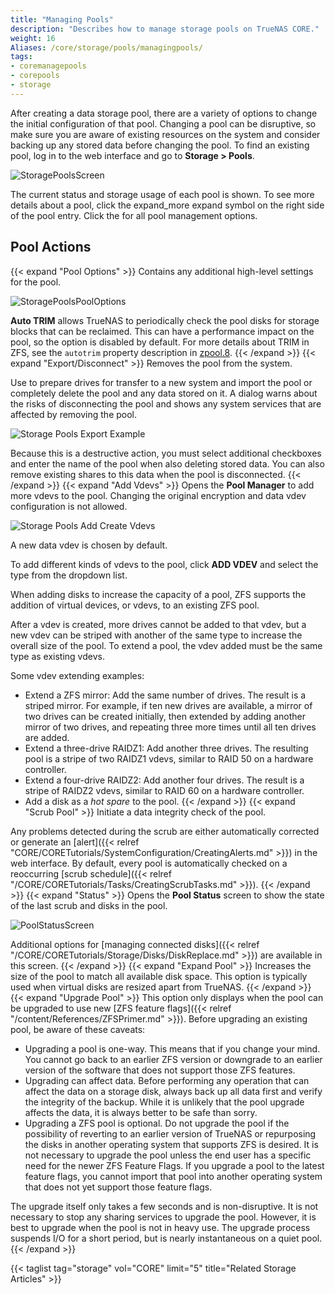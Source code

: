 ```yaml
---
title: "Managing Pools"
description: "Describes how to manage storage pools on TrueNAS CORE."
weight: 16
Aliases: /core/storage/pools/managingpools/
tags:
- coremanagepools
- corepools
- storage
---
```


After creating a data storage pool, there are a variety of options to change the initial configuration of that pool.
Changing a pool can be disruptive, so make sure you are aware of existing resources on the system and consider backing up any stored data before changing the pool.
To find an existing pool, log in to the web interface and go to **Storage > Pools**.

![StoragePoolsScreen](/images/CORE/Storage/StoragePoolsScreen.png "Storage Pools Screen")

The current status and storage usage of each pool is shown.
To see more details about a pool, click the <span class="material-icons-round">expand_more</span> expand symbol on the right side of the pool entry.
Click the <span class="iconify" data-icon="ep:arrow-down-bold"></span> for all pool management options.

## Pool Actions
{{< expand "Pool Options" >}}
Contains any additional high-level settings for the pool.

![StoragePoolsPoolOptions](/images/CORE/Storage/StoragePoolsPoolOptions.png "StoragePoolsPoolOptions")

**Auto TRIM** allows TrueNAS to periodically check the pool disks for storage blocks that can be reclaimed.
This can have a performance impact on the pool, so the option is disabled by default.
For more details about TRIM in ZFS, see the `autotrim` property description in [zpool.8](https://zfsonlinux.org/manpages/0.8.1/man8/zpool.8.html).
{{< /expand >}}
{{< expand "Export/Disconnect" >}}
Removes the pool from the system.

Use to prepare drives for transfer to a new system and import the pool or completely delete the pool and any data stored on it.
A dialog warns about the risks of disconnecting the pool and shows any system services that are affected by removing the pool.

![Storage Pools Export Example](/images/CORE/Storage/StoragePoolsExportExample.png "Storage Pools Export Example")

Because this is a destructive action, you must select additional checkboxes and enter the name of the pool when also deleting stored data.
You can also remove existing shares to this data when the pool is disconnected.
{{< /expand >}}
{{< expand "Add Vdevs" >}}
Opens the **Pool Manager** to add more vdevs to the pool.
Changing the original encryption and data vdev configuration is not allowed.

![Storage Pools Add Create Vdevs](/images/CORE/Storage/StoragePoolsAddCreateVdevs.png "Storage Pools Add Create Vdevs")

A new data vdev is chosen by default.

To add different kinds of vdevs to the pool, click **ADD VDEV** and select the type from the dropdown list.

When adding disks to increase the capacity of a pool, ZFS supports the addition of virtual devices, or vdevs, to an existing ZFS pool.

After a vdev is created, more drives cannot be added to that vdev, but a new vdev can be striped with another of the same type to increase the overall size of the pool.
To extend a pool, the vdev added must be the same type as existing vdevs. 

Some vdev extending examples:

* Extend a ZFS mirror: Add the same number of drives. The result is a striped mirror. 
  For example, if ten new drives are available, a mirror of two drives can be created initially, then extended by adding another mirror of two drives, and repeating three more times until all ten drives are added.
* Extend a three-drive RAIDZ1: Add another three drives. The resulting pool is a stripe of two RAIDZ1 vdevs, similar to RAID 50 on a hardware controller.
* Extend a four-drive RAIDZ2: Add another four drives. The result is a stripe of RAIDZ2 vdevs, similar to RAID 60 on a hardware controller.
* Add a disk as a *hot spare* to the pool.
{{< /expand >}}
{{< expand "Scrub Pool" >}}
Initiate a data integrity check of the pool.

Any problems detected during the scrub are either automatically corrected or generate an [alert]({{< relref "CORE/CORETutorials/SystemConfiguration/CreatingAlerts.md" >}}) in the web interface.
By default, every pool is automatically checked on a reoccurring [scrub schedule]({{< relref "/CORE/CORETutorials/Tasks/CreatingScrubTasks.md" >}}).
{{< /expand >}}
{{< expand "Status" >}}
Opens the **Pool Status** screen to show the state of the last scrub and disks in the pool.

![PoolStatusScreen](/images/CORE/Storage/PoolStatusScreen.png "Storage Pools Status")

Additional options for [managing connected disks]({{< relref "/CORE/CORETutorials/Storage/Disks/DiskReplace.md" >}}) are available in this screen.
{{< /expand >}}
{{< expand "Expand Pool" >}}
Increases the size of the pool to match all available disk space.
This option is typically used when virtual disks are resized apart from TrueNAS.
{{< /expand >}}
{{< expand "Upgrade Pool" >}}
This option only displays when the pool can be upgraded to use new [ZFS feature flags]({{< relref "/content/References/ZFSPrimer.md" >}}).
Before upgrading an existing pool, be aware of these caveats:

* Upgrading a pool is one-way. This means that if you change your mind. 
  You cannot go back to an earlier ZFS version or downgrade to an earlier version of the software that does not support those ZFS features.
* Upgrading can affect data. Before performing any operation that can affect the data on a storage disk, always back up all data first and verify the integrity of the backup. 
  While it is unlikely that the pool upgrade affects the data, it is always better to be safe than sorry.
* Upgrading a ZFS pool is optional. Do not upgrade the pool if the possibility of reverting to an earlier version of TrueNAS or repurposing the disks in another operating system that supports ZFS is desired. 
  It is not necessary to upgrade the pool unless the end user has a specific need for the newer ZFS Feature Flags. 
  If you upgrade a pool to the latest feature flags, you cannot import that pool into another operating system that does not yet support those feature flags.

The upgrade itself only takes a few seconds and is non-disruptive.
It is not necessary to stop any sharing services to upgrade the pool.
However, it is best to upgrade when the pool is not in heavy use.
The upgrade process suspends I/O for a short period, but is nearly instantaneous on a quiet pool.
{{< /expand >}} 

{{< taglist tag="storage" vol="CORE" limit="5" title="Related Storage Articles" >}}
